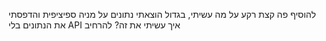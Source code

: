 להוסיף פה קצת רקע על מה עשיתי, בגדול הוצאתי נתונים על מניה ספיציפית והדפסתי את הנתונים בלי API איך עשיתי את זה? להרחיב
